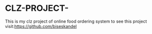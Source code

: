 # CLZ-PROJECT-
This is my clz project of online food ordering system
to see this project visit:https://github.com/biseskandel
